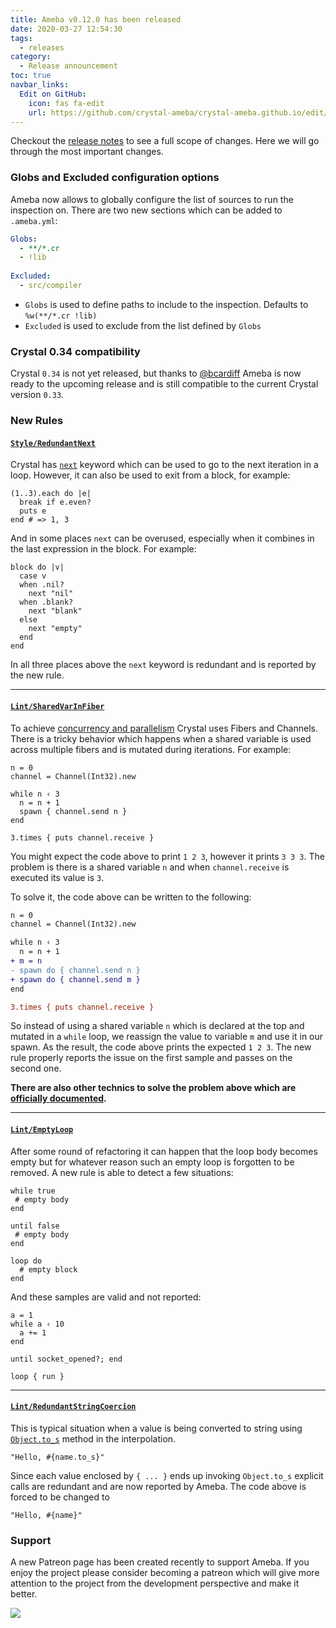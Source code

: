 ```yaml
---
title: Ameba v0.12.0 has been released 
date: 2020-03-27 12:54:30
tags:
  - releases
category:
  - Release announcement
toc: true
navbar_links:
  Edit on GitHub:
    icon: fas fa-edit
    url: https://github.com/crystal-ameba/crystal-ameba.github.io/edit/site/source/_posts/release-v0.12.0.md
---
```


Checkout the [release notes](https://github.com/crystal-ameba/ameba/releases/tag/v0.12.0)
to see a full scope of changes. Here we will go through the most important changes.

<!-- more -->

### Globs and Excluded configuration options

Ameba now allows to globally configure the list of sources to run the inspection
on. There are two new sections which can be added to `.ameba.yml`:

```yml
Globs:
  - **/*.cr
  - !lib
  
Excluded:
  - src/compiler
```

* `Globs` is used to define paths to include to the inspection. Defaults to `%w(**/*.cr !lib)`
* `Excluded` is used to exclude from the list defined by `Globs`

### Crystal 0.34 compatibility

Crystal `0.34` is not yet released, but thanks to [@bcardiff](https://github.com/bcardiff)
Ameba is now ready to the upcoming release and is still compatible to the current
Crystal version `0.33`.

### New Rules

#### [`Style/RedundantNext`](/ameba/Ameba/Rule/Style/RedundantNext.html)

Crystal has [`next`](https://crystal-lang.org/reference/syntax_and_semantics/next.html)
keyword which can be used to go to the next iteration in a loop. However, it can
also be used to exit from a block, for example:

```crystal
(1..3).each do |e|
  break if e.even?
  puts e
end # => 1, 3
```

And in some places `next` can be overused, especially when it combines in the
last expression in the block. For example:

```crystal
block do |v|
  case v
  when .nil?
    next "nil"
  when .blank?
    next "blank"
  else
    next "empty"
  end
end
```

In all three places above the `next` keyword is redundant and is reported by the
new rule.

<hr>

#### [`Lint/SharedVarInFiber`](/ameba/Ameba/Rule/Lint/SharedVarInFiber.html)

To achieve [concurrency and parallelism](https://crystal-lang.org/reference/guides/concurrency.html#spawning-a-call)
Crystal uses Fibers and Channels. There is a tricky behavior which happens when
a shared variable is used across multiple fibers and is mutated during
iterations. For example:

```crystal
n = 0
channel = Channel(Int32).new

while n ‹ 3
  n = n + 1
  spawn { channel.send n }
end

3.times { puts channel.receive }
```

You might expect the code above to print `1 2 3`, however it prints `3 3 3`. The
problem is there is a shared variable `n` and when `channel.receive` is executed
its value is `3`.

To solve it, the code above can be written to the following:

```diff
n = 0
channel = Channel(Int32).new

while n ‹ 3
  n = n + 1
+ m = n
- spawn do { channel.send n }
+ spawn do { channel.send m }
end

3.times { puts channel.receive }
```

So instead of using a shared variable `n` which is declared at the top and
mutated in a `while` loop, we reassign the value to variable `m` and use it in
our spawn. As the result, the code above prints the expected `1 2 3`.
The new rule properly reports the issue on the first sample and passes on the
second one.

**There are also other technics to solve the problem above which are
[officially documented](https://crystal-lang.org/reference/guides/concurrency.html#spawning-a-call).**

<hr>

#### [`Lint/EmptyLoop`](/ameba/Ameba/Rule/Lint/EmptyLoop.html)

After some round of refactoring it can happen that the loop body becomes empty
but for whatever reason such an empty loop is forgotten to be removed. A new
rule is able to detect a few situations:

```crystal
while true
 # empty body
end

until false
 # empty body
end

loop do
  # empty block
end
```

And these samples are valid and not reported:

```crystal
a = 1
while a ‹ 10
  a += 1
end

until socket_opened?; end

loop { run }
```

<hr>

#### [`Lint/RedundantStringCoercion`](/ameba/Ameba/Rule/Lint/RedundantStringCoercion.html)

This is typical situation when a value is being converted to string using
[`Object.to_s`](https://crystal-lang.org/api/0.33.0/Object.html#to_s:String-instance-method)
method in the interpolation.

```crystal
"Hello, #{name.to_s}"
```

Since each value enclosed by `{ ... }` ends up invoking `Object.to_s` explicit
calls are redundant and are now reported by Ameba.
The code above is forced to be changed to

```crystal
"Hello, #{name}"
```

### Support

A new Patreon page has been created recently to support Ameba.
If you enjoy the project please consider becoming a patreon which will give
more attention to the project from the development perspective and make it better.

[![](https://c5.patreon.com/external/logo/become_a_patron_button.png)](https://www.patreon.com/join/2488933/checkout)
